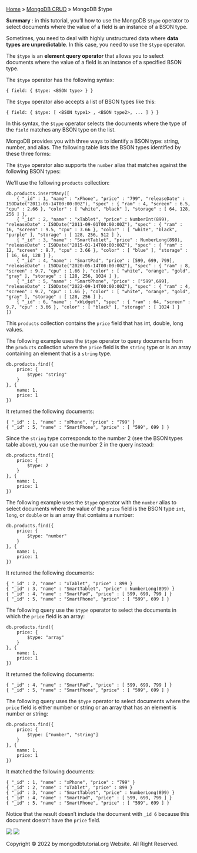 

[Home](https://www.mongodbtutorial.org/) » [MongoDB
CRUD](https://www.mongodbtutorial.org/mongodb-crud/) » MongoDB $type



 **Summary** : in this tutorial, you’ll how to use the MongoDB `$type`
operator to select documents where the value of a field is an instance of a
BSON type.



Sometimes, you need to deal with highly unstructured data where **data types
are unpredictable**. In this case, you need to use the `$type` operator.



The `$type` is an **element query operator** that allows you to select
documents where the value of a field is an instance of a specified BSON type.



The `$type` operator has the following syntax:


    
    
    { field: { $type: <BSON type> } }



The `$type` operator also accepts a list of BSON types like this:


    
    
    { field: { $type: [ <BSON type1> , <BSON type2>, ... ] } }



In this syntax, the `$type` operator selects the documents where the type of
the `field` matches any BSON type on the list.



MongoDB provides you with three ways to identify a BSON type: string, number,
and alias. The following table lists the BSON types identified by these three
forms:



The `$type` operator also supports the `number` alias that matches against the
following BSON types:



We’ll use the following `products` collection:


    
    
    db.products.insertMany([
    	{ "_id" : 1, "name" : "xPhone", "price" : "799", "releaseDate" : ISODate("2011-05-14T00:00:00Z"), "spec" : { "ram" : 4, "screen" : 6.5, "cpu" : 2.66 }, "color" : [ "white", "black" ], "storage" : [ 64, 128, 256 ] },
    	{ "_id" : 2, "name" : "xTablet", "price" : NumberInt(899), "releaseDate" : ISODate("2011-09-01T00:00:00Z"), "spec" : { "ram" : 16, "screen" : 9.5, "cpu" : 3.66 }, "color" : [ "white", "black", "purple" ], "storage" : [ 128, 256, 512 ] },
    	{ "_id" : 3, "name" : "SmartTablet", "price" : NumberLong(899), "releaseDate" : ISODate("2015-01-14T00:00:00Z"), "spec" : { "ram" : 12, "screen" : 9.7, "cpu" : 3.66 }, "color" : [ "blue" ], "storage" : [ 16, 64, 128 ] },
    	{ "_id" : 4, "name" : "SmartPad", "price" : [599, 699, 799], "releaseDate" : ISODate("2020-05-14T00:00:00Z"), "spec" : { "ram" : 8, "screen" : 9.7, "cpu" : 1.66 }, "color" : [ "white", "orange", "gold", "gray" ], "storage" : [ 128, 256, 1024 ] },
    	{ "_id" : 5, "name" : "SmartPhone", "price" : ["599",699], "releaseDate" : ISODate("2022-09-14T00:00:00Z"), "spec" : { "ram" : 4, "screen" : 9.7, "cpu" : 1.66 }, "color" : [ "white", "orange", "gold", "gray" ], "storage" : [ 128, 256 ] },
    	{ "_id" : 6, "name" : "xWidget", "spec" : { "ram" : 64, "screen" : 9.7, "cpu" : 3.66 }, "color" : [ "black" ], "storage" : [ 1024 ] }
    ])



This `products` collection contains the `price` field that has int, double,
long values.



The following example uses the `$type` operator to query documents from the
`products` collection where the `price` field is the `string` type or is an
array containing an element that is a `string` type.


    
    
    db.products.find({
        price: {
            $type: "string"
        }
    }, {
        name: 1,
        price: 1
    })



It returned the following documents:


    
    
    { "_id" : 1, "name" : "xPhone", "price" : "799" }
    { "_id" : 5, "name" : "SmartPhone", "price" : [ "599", 699 ] }



Since the `string` type corresponds to the number 2 (see the BSON types table
above), you can use the number 2 in the query instead:


    
    
    db.products.find({
        price: {
            $type: 2
        }
    }, {
        name: 1,
        price: 1
    })



The following example uses the `$type` operator with the `number` alias to
select documents where the value of the `price` field is the BSON type `int`,
`long`, or `double` or is an array that contains a number:


    
    
    db.products.find({
        price: {
            $type: "number"
        }
    }, {
        name: 1,
        price: 1
    })



It returned the following documents:


    
    
    { "_id" : 2, "name" : "xTablet", "price" : 899 }
    { "_id" : 3, "name" : "SmartTablet", "price" : NumberLong(899) }
    { "_id" : 4, "name" : "SmartPad", "price" : [ 599, 699, 799 ] }
    { "_id" : 5, "name" : "SmartPhone", "price" : [ "599", 699 ] }



The following query use the `$type` operator to select the documents in which
the `price` field is an array:


    
    
    db.products.find({
        price: {
            $type: "array"
        }
    }, {
        name: 1,
        price: 1
    })



It returned the following documents:


    
    
    { "_id" : 4, "name" : "SmartPad", "price" : [ 599, 699, 799 ] }
    { "_id" : 5, "name" : "SmartPhone", "price" : [ "599", 699 ] }



The following query uses the `$type` operator to select documents where the
`price` field is either number or string or an array that has an element is
number or string:


    
    
    db.products.find({
        price: {
            $type: ["number", "string"]
        }
    }, {
        name: 1,
        price: 1
    })



It matched the following documents:


    
    
    { "_id" : 1, "name" : "xPhone", "price" : "799" }
    { "_id" : 2, "name" : "xTablet", "price" : 899 }
    { "_id" : 3, "name" : "SmartTablet", "price" : NumberLong(899) }
    { "_id" : 4, "name" : "SmartPad", "price" : [ 599, 699, 799 ] }
    { "_id" : 5, "name" : "SmartPhone", "price" : [ "599", 699 ] }



Notice that the result doesn’t include the document with `_id 6` because this
document doesn’t have the `price` field.

![](https://www.mongodbtutorial.org/wp-content/themes/evolution/img/left.svg)
![](https://www.mongodbtutorial.org/wp-content/themes/evolution/img/right.svg)


Copyright © 2022 by mongodbtutorial.org Website. All Right Reserved.

